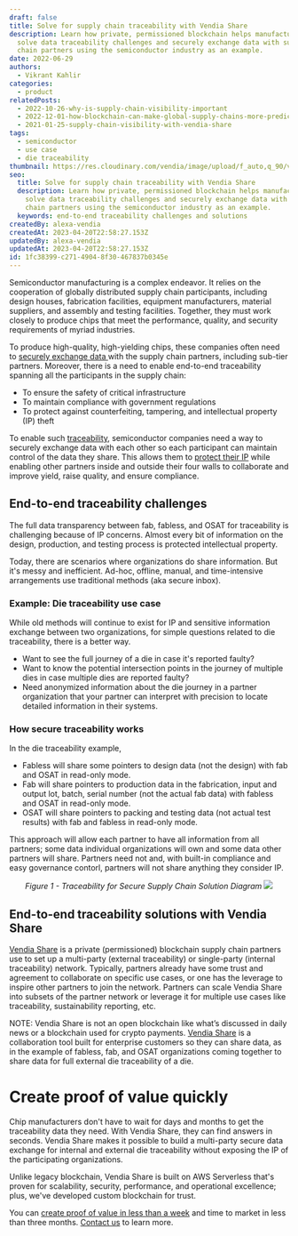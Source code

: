 ```yaml
---
draft: false
title: Solve for supply chain traceability with Vendia Share
description: Learn how private, permissioned blockchain helps manufacturers
  solve data traceability challenges and securely exchange data with supply
  chain partners using the semiconductor industry as an example.
date: 2022-06-29
authors:
  - Vikrant Kahlir
categories:
  - product
relatedPosts:
  - 2022-10-26-why-is-supply-chain-visibility-important
  - 2022-12-01-how-blockchain-can-make-global-supply-chains-more-predictable-and-efficient
  - 2021-01-25-supply-chain-visibility-with-vendia-share
tags:
  - semiconductor
  - use case
  - die traceability
thumbnail: https://res.cloudinary.com/vendia/image/upload/f_auto,q_90/v1678815976/Website/Iso/Group_1_cyoily.png
seo:
  title: Solve for supply chain traceability with Vendia Share
  description: Learn how private, permissioned blockchain helps manufacturers
    solve data traceability challenges and securely exchange data with supply
    chain partners using the semiconductor industry as an example.
  keywords: end-to-end traceability challenges and solutions
createdBy: alexa-vendia
createdAt: 2023-04-20T22:58:27.153Z
updatedBy: alexa-vendia
updatedAt: 2023-04-20T22:58:27.153Z
id: 1fc38399-c271-4904-8f30-467837b0345e
---
```


Semiconductor manufacturing is a complex endeavor. It relies on the cooperation of globally distributed supply chain participants, including design houses, fabrication facilities, equipment manufacturers, material suppliers, and assembly and testing facilities. Together, they must work closely to produce chips that meet the performance, quality, and security requirements of myriad industries.

To produce high-quality, high-yielding chips, these companies often need to [securely exchange data ](https://www.mckinsey.com/capabilities/operations/our-insights/future-proofing-the-supply-chain)with the supply chain partners, including sub-tier partners. Moreover, there is a need to enable end-to-end traceability spanning all the participants in the supply chain:

- To ensure the safety of critical infrastructure
- To maintain compliance with government regulations
- To protect against counterfeiting, tampering, and intellectual property (IP) theft 

To enable such [traceability](https://www.vendia.com/blog/supply-chain-visibility-with-vendia-share), semiconductor companies need a way to securely exchange data with each other so each participant can maintain control of the data they share. This allows them to [protect their IP](https://www.vendia.com/blog/sharing-data-with-fine-grained-control) while enabling other partners inside and outside their four walls to collaborate and improve yield, raise quality, and ensure compliance.

## End-to-end traceability challenges

The full data transparency between fab, fabless, and OSAT for traceability is challenging because of IP concerns. Almost every bit of information on the design, production, and testing process is protected intellectual property.

Today, there are scenarios where organizations do share information. But it's messy and inefficient. Ad-hoc, offline, manual, and time-intensive arrangements use traditional methods (aka secure inbox).

### Example: Die traceability use case

While old methods will continue to exist for IP and sensitive information exchange between two organizations, for simple questions related to die traceability, there is a better way.

- Want to see the full journey of a die in case it's reported faulty?
- Want to know the potential intersection points in the journey of multiple dies in case multiple dies are reported faulty?
- Need anonymized information about the die journey in a partner organization that your partner can interpret with precision to locate detailed information in their systems.

### How secure traceability works

In the die traceability example,

- Fabless will share some pointers to design data (not the design) with fab and OSAT in read-only mode.
- Fab will share pointers to production data in the fabrication, input and output lot, batch, serial number (not the actual fab data) with fabless and OSAT in read-only mode.
- OSAT will share pointers to packing and testing data (not actual test results) with fab and fabless in read-only mode.

This approach will allow each partner to have all information from all partners; some data individual organizations will own and some data other partners will share. Partners need not and, with built-in compliance and easy governance contorl, partners will not share anything they consider IP. 

<p align="center">
  <i>Figure 1 - Traceability for Secure Supply Chain Solution Diagram</i>
  <img src="https://d24nhiikxn5jns.cloudfront.net/optimized/user-images.githubusercontent.com..96793170..176460916-4965c6c7-65b4-462f-a3c6-167c212780e0.png" />
</p>


## End-to-end traceability solutions with Vendia Share

[Vendia Share](https://www.vendia.com/product) is a private (permissioned) blockchain supply chain partners use to set up a multi-party (external traceability) or single-party (internal traceability) network. Typically, partners already have some trust and agreement to collaborate on specific use cases, or one has the leverage to inspire other partners to join the network. Partners can scale Vendia Share into [](https://www.vendia.com/blog/sharing-data-with-fine-grained-control)subsets of the partner network or leverage it for multiple use cases like traceability, sustainability reporting, etc. 

NOTE: Vendia Share is not an open blockchain like what’s discussed in daily news or a blockchain used for crypto payments. [Vendia Share](https://www.vendia.com/) is a collaboration tool built for enterprise customers so they can share data, as in the example of fabless, fab, and OSAT organizations coming together to share data for full external die traceability of a die.

# Create proof of value quickly

Chip manufacturers don't have to wait for days and months to get the traceability data they need. With Vendia Share, they can find answers in seconds. Vendia Share makes it possible to build a multi-party secure data exchange for internal and external die traceability without exposing the IP of the participating organizations.

Unlike legacy blockchain, Vendia Share is built on AWS Serverless that's proven for scalability, security, performance, and operational excellence; plus, we've developed custom blockchain for trust. 

You can [create proof of value in less than a week](https://www.vendia.com/poc) and time to market in less than three months. [Contact us](https://www.vendia.com/contact-us) to learn more.
